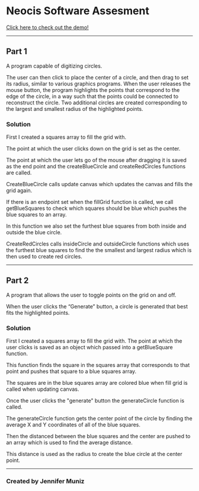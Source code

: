 # Neocis Software Assesment

[Click here to check out the demo!](https://jenniferrmuniz.github.io/neocis-software-assesment/index.html)

-----

## Part 1

A program capable of digitizing circles.  

The user can then click to place the center of a circle, and then drag to set its radius, similar to various graphics programs.
When the user releases the mouse button, the program highlights the points that correspond to the edge of the circle, in a way such that the points could be connected to reconstruct the circle.
Two additional circles are created corresponding to the largest and smallest radius of the highlighted points.


### Solution

First I created a squares array to fill the grid with.

The point at which the user clicks down on the grid is set as the center.

The point at which the user lets go of the mouse after dragging it is saved as the end point and the createBlueCircle and createRedCircles functions are called.

CreateBlueCircle calls update canvas which updates the canvas and fills the grid again.

If there is an endpoint set when the fillGrid function is called, we call getBlueSquares to check which squares should be blue which pushes the blue squares to an array.

In this function we also set the furthest blue squares from both inside and outside the blue circle.

CreateRedCircles calls insideCircle and outsideCircle functions which uses the furthest blue squares to find the the smallest and largest radius which is then used to create red circles.

-----

## Part 2

A program that allows the user to toggle points on the grid on and off.

When the user clicks the “Generate” button, a circle is generated that best fits the highlighted points.


### Solution 

First I created a squares array to fill the grid with. The point at which the user clicks is saved as an object which passed into a getBlueSquare function.

This function finds the square in the squares array that corresponds to that point and pushes that square to a blue squares array.

The squares are in the blue squares array are colored blue when fill grid is called when updating canvas.

Once the user clicks the "generate" button the generateCircle function is called. 

The generateCircle function gets the center point of the circle by finding the average X and Y coordinates of all of the blue squares.

Then the distanced between the blue squares and the center are pushed to an array which is used to find the average distance. 

This distance is used as the radius to create the blue circle at the center point.

-----

### Created by Jennifer Muniz